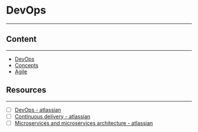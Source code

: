 # DevOps
---

## Content
---
- [DevOps](./devops.md)
- [Concepts](./concepts.md)
- [Agile](./agile.md)

## Resources
---
- [ ] [DevOps - atlassian](https://www.atlassian.com/devops)
- [ ] [Continuous delivery - atlassian](https://www.atlassian.com/continuous-delivery)
- [ ] [Microservices and microservices architecture - atlassian](https://www.atlassian.com/microservices)
